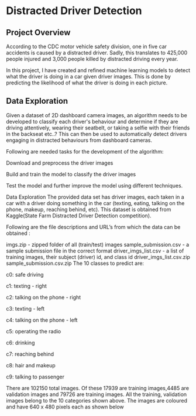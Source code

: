 # Distracted Driver Detection
## Project Overview
According to the CDC motor vehicle safety division, one in five car accidents is caused by a distracted driver. Sadly, this translates to 425,000 people injured and 3,000 people killed by distracted driving every year.

In this project, I have created and refined machine learning models to detect what the driver is doing in a car given driver images. This is done by predicting the likelihood of what the driver is doing in each picture.

## Data Exploration
 Given a dataset of 2D dashboard camera images, an algorithm needs to be developed to classify each driver's behaviour and determine if they are driving attentively, wearing their seatbelt, or taking a selfie with their friends in the backseat etc..? This can then be used to automatically detect drivers engaging in distracted behaviours from dashboard cameras.

Following are needed tasks for the development of the algorithm:

Download and preprocess the driver images

Build and train the model to classify the driver images

Test the model and further improve the model using different techniques.

Data Exploration
The provided data set has driver images, each taken in a car with a driver doing something in the car (texting, eating, talking on the phone, makeup, reaching behind, etc). This dataset is obtained from Kaggle(State Farm Distracted Driver Detection competition).

Following are the file descriptions and URL’s from which the data can be obtained :

imgs.zip - zipped folder of all (train/test) images
sample_submission.csv - a sample submission file in the correct format
driver_imgs_list.csv - a list of training images, their subject (driver) id, and
class id
driver_imgs_list.csv.zip
sample_submission.csv.zip
The 10 classes to predict are:

c0: safe driving

c1: texting - right

c2: talking on the phone - right

c3: texting - left

c4: talking on the phone - left

c5: operating the radio

c6: drinking

c7: reaching behind

c8: hair and makeup

c9: talking to passenger

There are 102150 total images. Of these 17939 are training images,4485 are validation images and 79726 are training images. All the training, validation images belong to the 10 categories shown above. The images are coloured and have 640 x 480 pixels each as shown below

